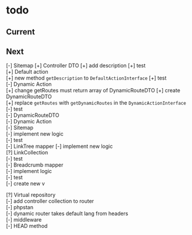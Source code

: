 # todo

## Current

## Next

[-] Sitemap
    [+] Controller DTO
        [+] add description
        [+] test  
    [+] Default action  
        [+] new method `getDescription` to `DefaultActionInterface`
        [+] test  
    [-] Dynamic Action  
        [+] change getRoutes must return array of DynamicRouteDTO
            [+] create DynamicRouteDTO  
            [+] replace `getRoutes` with `getDynamicRoutes` in the `DynamicActionInterface`  
        [-] test  
            [-] DynamicRouteDTO  
            [-] Dynamic Action  
    [-] Sitemap  
        [-] implement new logic  
        [-] test  
    [-] LinkTree mapper
        [-] implement new logic  
        [?] LinkCollection  
        [-] test  
    [-] Breadcrumb mapper  
        [-] implement logic  
        [-] test  
[-] create new v

[?] Virtual repository  
[-] add controller collection to router  
[-] phpstan  
[-] dynamic router takes default lang from headers  
[-] middleware  
[-] HEAD method
